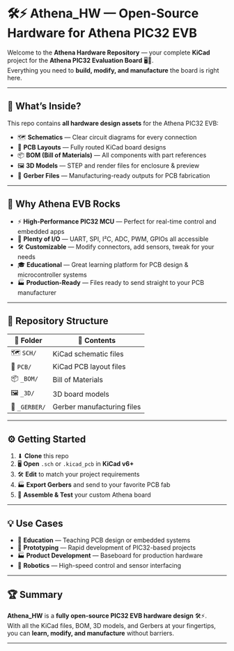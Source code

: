 # 🛠⚡ Athena_HW — Open-Source Hardware for Athena PIC32 EVB  

Welcome to the **Athena Hardware Repository** — your complete **KiCad** project for the **Athena PIC32 Evaluation Board** 🖥🐉.  
Everything you need to **build, modify, and manufacture** the board is right here.  

---

## 📖 What’s Inside?  

This repo contains **all hardware design assets** for the Athena PIC32 EVB:  

- 🗺 **Schematics** — Clear circuit diagrams for every connection  
- 📐 **PCB Layouts** — Fully routed KiCad board designs  
- 📦 **BOM (Bill of Materials)** — All components with part references  
- 🖼 **3D Models** — STEP and render files for enclosure & preview  
- 📄 **Gerber Files** — Manufacturing-ready outputs for PCB fabrication  

---

## 🚀 Why Athena EVB Rocks  

- ⚡ **High-Performance PIC32 MCU** — Perfect for real-time control and embedded apps  
- 🔌 **Plenty of I/O** — UART, SPI, I²C, ADC, PWM, GPIOs all accessible  
- 🛠 **Customizable** — Modify connectors, add sensors, tweak for your needs  
- 🎓 **Educational** — Great learning platform for PCB design & microcontroller systems  
- 🏭 **Production-Ready** — Files ready to send straight to your PCB manufacturer  

---

## 📂 Repository Structure  

| 📁 Folder | 📜 Contents |
|-----------|------------|
| 🗺 `SCH/` | KiCad schematic files |
| 📐 `PCB/` | KiCad PCB layout files |
| 📦 `_BOM/` | Bill of Materials |
| 🖼 `_3D/` | 3D board models |
| 📄 `_GERBER/` | Gerber manufacturing files |

---

## ⚙ Getting Started  

1. ⬇ **Clone** this repo  
2. 🖥 **Open** `.sch` or `.kicad_pcb` in **KiCad v6+**  
3. 🛠 **Edit** to match your project requirements  
4. 🏭 **Export Gerbers** and send to your favorite PCB fab  
5. 🔌 **Assemble & Test** your custom Athena board  

---

## 💡 Use Cases  

- 🏫 **Education** — Teaching PCB design or embedded systems  
- 🚀 **Prototyping** — Rapid development of PIC32-based projects  
- 🏭 **Product Development** — Baseboard for production hardware  
- 🤖 **Robotics** — High-speed control and sensor interfacing  

---

## 🏆 Summary  

**Athena_HW** is a **fully open-source PIC32 EVB hardware design** 🛠⚡.  
With all the KiCad files, BOM, 3D models, and Gerbers at your fingertips, you can **learn, modify, and manufacture** without barriers.  

---

